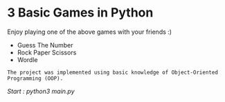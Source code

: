 # 3 Basic Games in Python

Enjoy playing one of the above games with your friends :)

- Guess The Number
- Rock Paper Scissors 
- Wordle

```
The project was implemented using basic knowledge of Object-Oriented Programming (OOP).
```
 *Start : python3 main.py*
